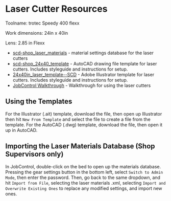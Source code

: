 # Laser Cutter Resources

Toolname: trotec Speedy 400 flexx

Work dimensions: 24in x 40in

Lens: 2.85 in Flexx

-  [scd-shop_laser_materials](scd-shop_laser_materials.xml) - material settings database for the laser cutters 
-  [scd-shop_24x40_template](scd-shop_24x40_template.dwg) - AutoCAD drawing file template for laser cutters. Includes styleguide and instructions for setup.
-  [24x40in_laser_template--SCD](24x40in_laser_template--SCD.ait) - Adobe Illustrator template for laser cutters. Includes styleguide and instructions for setup.
-  [JobControl Walkthrough](https://github.com/theLadyStardust/scd-shop/blob/main/Laser%20Cutters/JobControl%20Walkthrough.md) - Walkthrough for using the laser cutters

## Using the Templates
For the Illustrator (.ait) template, download the file, then open up Illustrator then hit `New From Template` and select the file to create a file from the template. For the AutoCAD (.dwg) template, download the file, then open it up in AutoCAD.

## Importing the Laser Materials Database (Shop Supervisors only)
In JobControl, double-click on the bed to open up the materials database. Pressing the gear settings button in the bottom left, select `Switch to Admin Mode`, then enter the password. Then, go back to the same dropdown, and hit `Import from File`, selecting the laser materials .xml, selecting `Import and Overwrite Existing Ones` to replace any modified settings, and import new ones. 
